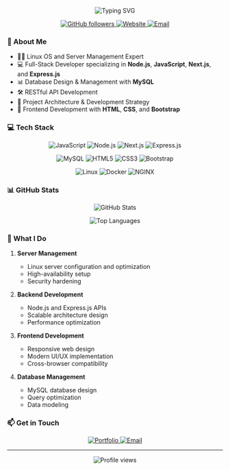 <p align="center">
  <img src="https://readme-typing-svg.herokuapp.com?font=Fira+Code&pause=1000&color=F7F7F7&center=true&vCenter=true&width=435&lines=👋+Hi%2C+I'm+Sam+Mohammed;Full+Stack+Developer;Linux+%26+Server+Expert" alt="Typing SVG" />
</p>

<p align="center">
  <a href="https://github.com/uidsam">
    <img src="https://img.shields.io/github/followers/uidsam?label=Follow&style=social" alt="GitHub followers">
  </a>
  <a href="https://samserver.dev">
    <img src="https://img.shields.io/badge/Website-samserver.dev-blue" alt="Website">
  </a>
  <a href="mailto:info@samserver.dev">
    <img src="https://img.shields.io/badge/Email-info%40samserver.dev-red" alt="Email">
  </a>
</p>

### 🚀 About Me
- 🧑‍💻 Linux OS and Server Management Expert
- 💻 Full-Stack Developer specializing in **Node.js**, **JavaScript**, **Next.js**, and **Express.js**
- 📊 Database Design & Management with **MySQL**
- 🛠️ RESTful API Development
- 🔧 Project Architecture & Development Strategy
- 🎨 Frontend Development with **HTML**, **CSS**, and **Bootstrap**

### 💻 Tech Stack

<p align="center">
  <img src="https://img.shields.io/badge/JavaScript-F7DF1E?style=for-the-badge&logo=javascript&logoColor=black" alt="JavaScript">
  <img src="https://img.shields.io/badge/Node.js-339933?style=for-the-badge&logo=nodedotjs&logoColor=white" alt="Node.js">
  <img src="https://img.shields.io/badge/Next.js-000000?style=for-the-badge&logo=nextdotjs&logoColor=white" alt="Next.js">
  <img src="https://img.shields.io/badge/Express.js-000000?style=for-the-badge&logo=express&logoColor=white" alt="Express.js">
</p>

<p align="center">
  <img src="https://img.shields.io/badge/MySQL-4479A1?style=for-the-badge&logo=mysql&logoColor=white" alt="MySQL">
  <img src="https://img.shields.io/badge/HTML5-E34F26?style=for-the-badge&logo=html5&logoColor=white" alt="HTML5">
  <img src="https://img.shields.io/badge/CSS3-1572B6?style=for-the-badge&logo=css3&logoColor=white" alt="CSS3">
  <img src="https://img.shields.io/badge/Bootstrap-563D7C?style=for-the-badge&logo=bootstrap&logoColor=white" alt="Bootstrap">
</p>

<p align="center">
  <img src="https://img.shields.io/badge/Linux-FCC624?style=for-the-badge&logo=linux&logoColor=black" alt="Linux">
  <img src="https://img.shields.io/badge/Docker-2496ED?style=for-the-badge&logo=docker&logoColor=white" alt="Docker">
  <img src="https://img.shields.io/badge/Nginx-009639?style=for-the-badge&logo=nginx&logoColor=white" alt="NGINX">
</p>

### 📊 GitHub Stats

<p align="center">
  <img src="https://github-readme-stats.vercel.app/api?username=uidsam&show_icons=true&theme=radical" alt="GitHub Stats">
</p>

<p align="center">
  <img src="https://github-readme-stats.vercel.app/api/top-langs/?username=uidsam&layout=compact&theme=radical" alt="Top Languages">
</p>

### 💼 What I Do

1. **Server Management**
   - Linux server configuration and optimization
   - High-availability setup
   - Security hardening

2. **Backend Development**
   - Node.js and Express.js APIs
   - Scalable architecture design
   - Performance optimization

3. **Frontend Development**
   - Responsive web design
   - Modern UI/UX implementation
   - Cross-browser compatibility

4. **Database Management**
   - MySQL database design
   - Query optimization
   - Data modeling

### 📫 Get in Touch

<p align="center">
  <a href="https://samserver.dev">
    <img src="https://img.shields.io/badge/Portfolio-Visit%20Website-blue?style=for-the-badge" alt="Portfolio">
  </a>
  <a href="mailto:info@samserver.dev">
    <img src="https://img.shields.io/badge/Email-Contact%20Me-red?style=for-the-badge" alt="Email">
  </a>
</p>

---

<p align="center">
  <img src="https://komarev.com/ghpvc/?username=uidsam&color=blueviolet&style=flat-square" alt="Profile views">
</p>
